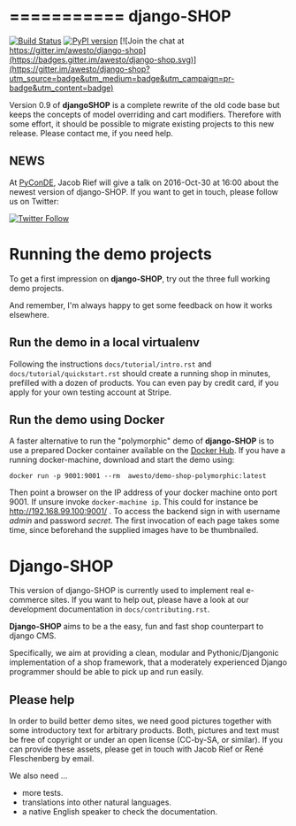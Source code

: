 ===========
django-SHOP
===========

[![Build Status](https://travis-ci.org/awesto/django-shop.svg)](https://travis-ci.org/awesto/django-shop)
[![PyPI version](https://img.shields.io/pypi/v/django-shop.svg)](https://https://pypi.python.org/pypi/django-shop)
[![Join the chat at https://gitter.im/awesto/django-shop](https://badges.gitter.im/awesto/django-shop.svg)](https://gitter.im/awesto/django-shop?utm_source=badge&utm_medium=badge&utm_campaign=pr-badge&utm_content=badge)

Version 0.9 of **djangoSHOP** is a complete rewrite of the old code base but keeps the concepts of
model overriding and cart modifiers. Therefore with some effort, it should be possible to migrate
existing projects to this new release. Please contact me, if you need help.


NEWS
----

At [PyConDE](https://www.pymunich.com/), Jacob Rief will give a talk on 2016-Oct-30 at 16:00 about the
newest version of django-SHOP. If you want to get in touch, please follow us on Twitter:

[![Twitter Follow](https://img.shields.io/twitter/follow/shields_io.svg?style=social&label=django-SHOP&maxAge=2592000)](https://twitter.com/djangoshop)


Running the demo projects
=========================

To get a first impression on **django-SHOP**, try out the three full working demo projects.

And remember, I'm always happy to get some feedback on how it works elsewhere.


Run the demo in a local virtualenv
----------------------------------

Following the instructions  ``docs/tutorial/intro.rst`` and ``docs/tutorial/quickstart.rst``
should create a running shop in minutes, prefilled with a dozen of products.
You can even pay by credit card, if you apply for your own testing account at Stripe.


Run the demo using Docker
-------------------------

A faster alternative to run the "polymorphic" demo of **django-SHOP** is to use a prepared Docker
container available on the [Docker Hub](https://hub.docker.com/r/awesto/demo-shop-polymorphic/).
If you have a running docker-machine, download and start the demo using:

```
docker run -p 9001:9001 --rm  awesto/demo-shop-polymorphic:latest
```

Then point a browser on the IP address of your docker machine onto port 9001. If unsure invoke
``docker-machine ip``. This could for instance be http://192.168.99.100:9001/ .
To access the backend sign in with username *admin* and password *secret*. The first invocation
of each page takes some time, since beforehand the supplied images have to be thumbnailed.


# Django-SHOP

This version of django-SHOP is currently used to implement real e-commerce sites. If you want
to help out, please have a look at our development documentation in ``docs/contributing.rst``.

**Django-SHOP** aims to be a the easy, fun and fast shop counterpart to django CMS.

Specifically, we aim at providing a clean, modular and Pythonic/Djangonic implementation of a shop
framework, that a moderately experienced Django programmer should be able to pick up and run easily.


## Please help

In order to build better demo sites, we need good pictures together with some introductory text
for arbitrary products. Both, pictures and text must be free of copyright or under an open license
(CC-by-SA, or similar). If you can provide these assets, please get in touch with Jacob Rief
or René Fleschenberg by email.

We also need ...
* more tests.
* translations into other natural languages.
* a native English speaker to check the documentation.
